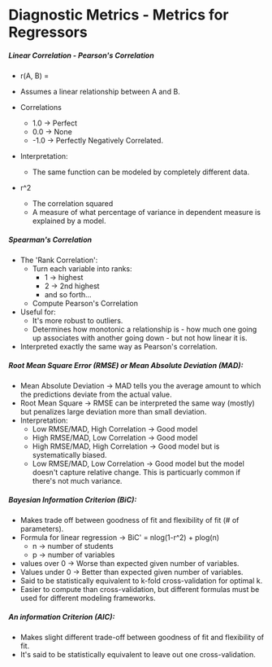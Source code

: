 # Diagnostic Metrics - Metrics for Regressors

##### Linear Correlation - Pearson's Correlation
* r(A, B) = 
* Assumes a linear relationship between A and B.
* Correlations
  * 1.0 -> Perfect
  * 0.0 -> None
  * -1.0 -> Perfectly Negatively Correlated.
* Interpretation:
  * The same function can be modeled by completely different data.

* r^2
  * The correlation squared
  * A measure of what percentage of variance in dependent measure is explained by a model.

##### Spearman's Correlation 
* The 'Rank Correlation':
  * Turn each variable into ranks:
    * 1 -> highest
    * 2 -> 2nd highest
    * and so forth...
  * Compute Pearson's Correlation
* Useful for:
  * It's more robust to outliers.
  * Determines how monotonic a relationship is - how much one going up associates with another going down - but not how linear it is.
* Interpreted exactly the same way as Pearson's correlation.

##### Root Mean Square Error (RMSE) or Mean Absolute Deviation (MAD):
* Mean Absolute Deviation -> MAD tells you the average amount to which the predictions deviate from the actual value.
* Root Mean Square -> RMSE can be interpreted the same way (mostly) but penalizes large deviation more than small deviation.
* Interpretation:
  * Low RMSE/MAD, High Correlation -> Good model
  * High RMSE/MAD, Low Correlation -> Good model
  * High RMSE/MAD, High Correlation -> Good model but is systematically biased.
  * Low RMSE/MAD, Low Correlation -> Good model but the model doesn't capture relative change. This is particuarly common if there's not much variance.

##### Bayesian Information Criterion (BiC): 
* Makes trade off between goodness of fit and flexibility of fit (# of parameters).
* Formula for linear regression -> BiC' = nlog(1-r^2) + plog(n)
  * n -> number of students
  * p -> number of variables
* values over 0 -> Worse than expected given number of variables.
* Values under 0 -> Better than expected given number of variables.
* Said to be statistically equivalent to k-fold cross-validation for optimal k.
* Easier to compute than cross-validation, but different formulas must be used for different modeling frameworks.

##### An information Criterion (AIC):
* Makes slight different trade-off between goodness of fit and flexibility of fit.
* It's said to be statistically equivalent to leave out one cross-validation.
